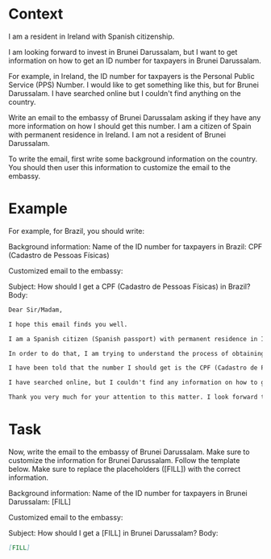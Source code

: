 # Context
I am a resident in Ireland with Spanish citizenship.

I am looking forward to invest in Brunei Darussalam, but I want to get information on how to get an ID number for taxpayers in Brunei Darussalam.

For example, in Ireland, the ID number for taxpayers is the Personal Public Service (PPS) Number. I would like to get something like this, but for Brunei Darussalam. I have searched online but I couldn't find anything on the country.

Write an email to the embassy of Brunei Darussalam asking if they have any more information on how I should get this number. I am a citizen of Spain with permanent residence in Ireland. I am not a resident of Brunei Darussalam.

To write the email, first write some background information on the country. You should then user this information to customize the email to the embassy.

# Example
For example, for Brazil, you should write:

Background information:
Name of the ID number for taxpayers in Brazil: CPF (Cadastro de Pessoas Físicas)

Customized email to the embassy:

Subject: How should I get a CPF (Cadastro de Pessoas Físicas) in Brazil?
Body:
```md
Dear Sir/Madam,

I hope this email finds you well.

I am a Spanish citizen (Spanish passport) with permanent residence in Ireland. I am looking forward to investing in Brazil, as a foreign investor (no residence in Brazil).

In order to do that, I am trying to understand the process of obtaining the number that identifies taxpayers in Brazil, to be able to declare the relevant information to the tax authorities.

I have been told that the number I should get is the CPF (Cadastro de Pessoas Físicas). Feel free to correct me if I am wrong.

I have searched online, but I couldn't find any information on how to get a CPF from abroad. This is why I am reaching out to you for guidance. If you could provide me with information on the process or direct me to the relevant authorities, I would greatly appreciate it.

Thank you very much for your attention to this matter. I look forward to your response and any help you can provide.
```

# Task
Now, write the email to the embassy of Brunei Darussalam. Make sure to customize the information for Brunei Darussalam. Follow the template below. Make sure to replace the placeholders ([FILL]) with the correct information.

Background information:
Name of the ID number for taxpayers in Brunei Darussalam: [FILL]

Customized email to the embassy:

Subject: How should I get a [FILL] in Brunei Darussalam?
Body:
```md
[FILL]
```
